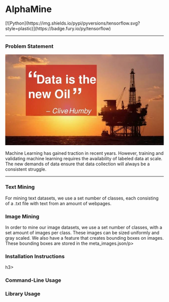 <h1>AlphaMine</h1>
[![Python](https://img.shields.io/pypi/pyversions/tensorflow.svg?style=plastic)](https://badge.fury.io/py/tensorflow)


<hr>

<h3>Problem Statement</h3>
<img src="quote.png">
<p> Machine Learning has gained traction in recent years. However, training and validating machine learning requires the availability of labeled data at scale. The new demands of data ensure that data collection will always be a consistent struggle. </p>


<hr>

<h3>Text Mining</h3>
<p>For mining text datasets, we use a set number of classes, each consisting of a .txt file with text from an amount of webpages.</p>
<h3>Image Mining</h3>
<p> In order to mine our image datasets, we use a set number of classes, with a set amount of images per class. These images can be sized uniformly and gray scaled. We also have a feature that creates bounding boxes on images. These bounding boxes are stored in the meta_images.json/p>
<h3>Installation Instructions</h3>h3>
<h3>Command-Line Usage</h3>
<h3>Library Usage</h3>
